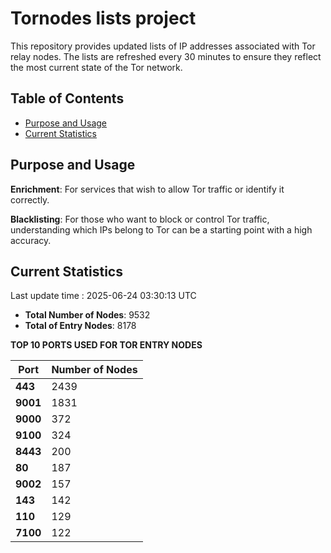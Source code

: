 # Tornodes lists project

This repository provides updated lists of IP addresses associated with Tor relay nodes. The lists are refreshed every 30 minutes to ensure they reflect the most current state of the Tor network.

## Table of Contents

- [Purpose and Usage](#purpose-and-usage)
- [Current Statistics](#current-statistics)


## Purpose and Usage

**Enrichment**: For services that wish to allow Tor traffic or identify it correctly.

**Blacklisting**: For those who want to block or control Tor traffic, understanding which IPs belong to Tor can be a starting point with a high accuracy.

## Current Statistics

Last update time : 2025-06-24 03:30:13 UTC

- **Total Number of Nodes**: 9532
- **Total of Entry Nodes**: 8178

**TOP 10 PORTS USED FOR TOR ENTRY NODES**

| **Port** | **Number of Nodes** |
|------|-----------------|
| **443**   | 2439  |
| **9001**   | 1831  |
| **9000**   | 372  |
| **9100**   | 324  |
| **8443**   | 200  |
| **80**   | 187  |
| **9002**   | 157  |
| **143**   | 142  |
| **110**   | 129  |
| **7100**   | 122  |

